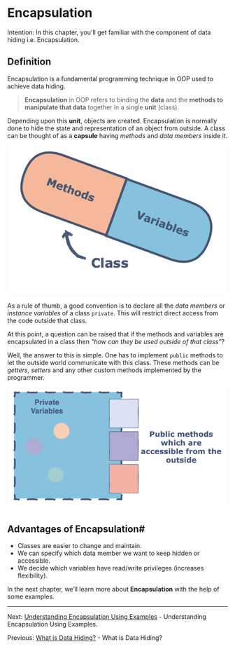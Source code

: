 # Encapsulation

Intention: In this chapter, you'll get familiar with the component of data hiding i.e. Encapsulation.

## Definition

Encapsulation is a fundamental programming technique in OOP used to achieve data hiding.

> <b>Encapsulation</b> in OOP refers to binding the <b>data</b> and the <b>methods to manipulate that data</b> 
> together in a single <b>unit</b> (class).

Depending upon this <b>unit</b>, objects are created. Encapsulation is normally done to hide the state and representation of 
an object from outside. A class can be thought of as a <b>capsule</b> having <i>methods</i> and <i>data members</i> inside it.

![alt text](../../etc/oop/img_10.png "Class")

As a rule of thumb, a good convention is to declare all the <i>data members</i> or <i>instance variables</i> 
of a class `private`. This will restrict direct access from the code outside that class.

At this point, a question can be raised that if the methods and variables are encapsulated in a class then
<i>"how can they be used outside of that class"</i>?

Well, the answer to this is simple. One has to implement `public` methods to let the outside world communicate with 
this class. These methods can be <i>getters, setters</i> and any other custom methods implemented by the programmer.

![alt text](../../etc/oop/img_11.png "Modifiers")

## Advantages of Encapsulation#

- Classes are easier to change and maintain.
- We can specify which data member we want to keep hidden or accessible.
- We decide which variables have read/write privileges (increases flexibility).

In the next chapter, we’ll learn more about <b>Encapsulation</b> with the help of some examples.

<hr>

Next: [Understanding Encapsulation Using Examples](chapter_10.md "Understanding Encapsulation Using Examples") - 
Understanding Encapsulation Using Examples.

Previous: [What is Data Hiding?](chapter_8.md "What is Data Hiding?") - What is Data Hiding?
